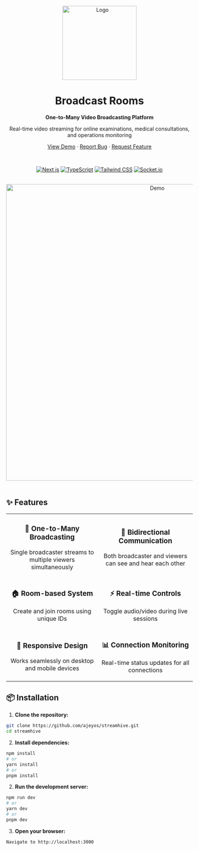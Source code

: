 <div align="center">
  <br />
  <a href="https://github.com/ajeyos/broadcast-rooms">
    <img src="https://raw.githubusercontent.com/ajeyos/broadcast-rooms/main/public/logo.png" alt="Logo" width="200" height="200">
  </a>
  
  <h1 align="center">Broadcast Rooms</h1>
  
  <p align="center">
    <strong>One-to-Many Video Broadcasting Platform</strong>
  </p>
  
  <p align="center">
    Real-time video streaming for online examinations, medical consultations, and operations monitoring
  </p>
  
  <p align="center">
    <a href="https://broadcast-rooms.vercel.app">View Demo</a>
    ·
    <a href="https://github.com/ajeyos/broadcast-rooms/issues">Report Bug</a>
    ·
    <a href="https://github.com/ajeyos/broadcast-rooms/issues">Request Feature</a>
  </p>
  
  <br />
  
  <div align="center">
    
  [![Next.js](https://img.shields.io/badge/Next.js-15.0-black?style=for-the-badge&logo=next.js)](https://nextjs.org/)
  [![TypeScript](https://img.shields.io/badge/TypeScript-5.0-blue?style=for-the-badge&logo=typescript)](https://www.typescriptlang.org/)
  [![Tailwind CSS](https://img.shields.io/badge/Tailwind-4.0-38B2AC?style=for-the-badge&logo=tailwind-css)](https://tailwindcss.com/)
  [![Socket.io](https://img.shields.io/badge/Socket.io-4.8-010101?style=for-the-badge&logo=socket.io)](https://socket.io/)
  
  </div>
  
<!--   <div align="center">
    
  [![License](https://img.shields.io/github/license/ajeyos/streamhive?style=flat-square)](LICENSE)
  [![Stars](https://img.shields.io/github/stars/ajeyos/broadcast-rooms?style=flat-square)](https://github.com/ajeyos/broadcast-rooms/stargazers)
  [![Forks](https://img.shields.io/github/forks/ajeyos/broadcast-rooms?style=flat-square)](https://github.com/ajeyos/broadcast-rooms/network/members)
  [![Contributors](https://img.shields.io/github/contributors/ajeyos/broadcast-rooms?style=flat-square)](https://github.com/ajeyos/broadcast-rooms/graphs/contributors)
  
  </div> -->
</div>

<br />

<div align="center">
  <img src="https://raw.githubusercontent.com/ajeyos/streamhive/main/public/demo.gif" alt="Demo" width="800">
</div>

<br />

## ✨ Features

<div align="center">
  <table>
    <tr>
      <td align="center">
        <h3>🎥 One-to-Many Broadcasting</h3>
        <p>Single broadcaster streams to multiple viewers simultaneously</p>
      </td>
      <td align="center">
        <h3>🔄 Bidirectional Communication</h3>
        <p>Both broadcaster and viewers can see and hear each other</p>
      </td>
    </tr>
    <tr>
      <td align="center">
        <h3>🏠 Room-based System</h3>
        <p>Create and join rooms using unique IDs</p>
      </td>
      <td align="center">
        <h3>⚡ Real-time Controls</h3>
        <p>Toggle audio/video during live sessions</p>
      </td>
    </tr>
    <tr>
      <td align="center">
        <h3>📱 Responsive Design</h3>
        <p>Works seamlessly on desktop and mobile devices</p>
      </td>
      <td align="center">
        <h3>📊 Connection Monitoring</h3>
        <p>Real-time status updates for all connections</p>
      </td>
    </tr>
  </table>
</div>

## 📦 Installation

1. **Clone the repository:**
```bash
git clone https://github.com/ajeyos/streamhive.git
cd streamhive
```

2. **Install dependencies:**
```bash
npm install
# or
yarn install
# or
pnpm install
```

2. **Run the development server:**
```bash
npm run dev
# or
yarn dev
# or
pnpm dev
```

3. **Open your browser:**
```bash
Navigate to http://localhost:3000
```
